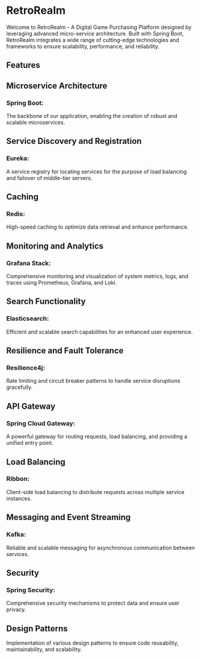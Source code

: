 # RetroRealm
Welcome to RetroRealm - A Digital Game Purchasing Platform designed  by leveraging advanced micro-service architecture. Built with Spring Boot, RetroRealm integrates a wide range of cutting-edge technologies and frameworks to ensure scalability, performance, and reliability.

## Features
## Microservice Architecture
 ### Spring Boot: 
 The backbone of our application, enabling the creation of robust and scalable microservices.
## Service Discovery and Registration
### Eureka:
A service registry for locating services for the purpose of load balancing and failover of middle-tier servers.
## Caching
### Redis:
High-speed caching to optimize data retrieval and enhance performance.
## Monitoring and Analytics
### Grafana Stack:
 Comprehensive monitoring and visualization of system metrics, logs, and traces using Prometheus, Grafana, and Loki.
## Search Functionality
### Elasticsearch:
 Efficient and scalable search capabilities for an enhanced user experience.
## Resilience and Fault Tolerance
### Resilience4j:
 Rate limiting and circuit breaker patterns to handle service disruptions gracefully.
## API Gateway
### Spring Cloud Gateway: 
A powerful gateway for routing requests, load balancing, and providing a unified entry point.
## Load Balancing
### Ribbon: 
Client-side load balancing to distribute requests across multiple service instances.
## Messaging and Event Streaming
### Kafka: 
Reliable and scalable messaging for asynchronous communication between services.
## Security
### Spring Security:
Comprehensive security mechanisms to protect data and ensure user privacy.
## Design Patterns
Implementation of various design patterns to ensure code reusability, maintainability, and scalability.
